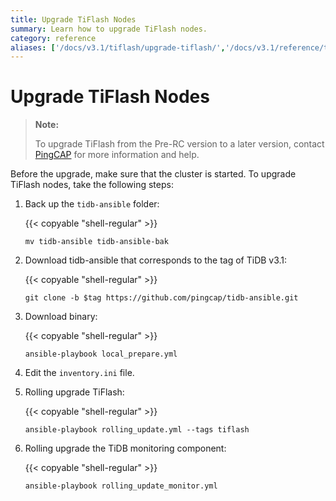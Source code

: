 ```yaml
---
title: Upgrade TiFlash Nodes
summary: Learn how to upgrade TiFlash nodes.
category: reference
aliases: ['/docs/v3.1/tiflash/upgrade-tiflash/','/docs/v3.1/reference/tiflash/upgrade/']
---
```


# Upgrade TiFlash Nodes

> **Note:**
>
> To upgrade TiFlash from the Pre-RC version to a later version, contact [PingCAP](mailto:info@pingcap.com) for more information and help.

Before the upgrade, make sure that the cluster is started. To upgrade TiFlash nodes, take the following steps:

1. Back up the `tidb-ansible` folder:

    {{< copyable "shell-regular" >}}

    ```shell
    mv tidb-ansible tidb-ansible-bak
    ```

2. Download tidb-ansible that corresponds to the tag of TiDB v3.1:

    {{< copyable "shell-regular" >}}

    ```shell
    git clone -b $tag https://github.com/pingcap/tidb-ansible.git
    ```

3. Download binary:

    {{< copyable "shell-regular" >}}

    ```shell
    ansible-playbook local_prepare.yml
    ```

4. Edit the `inventory.ini` file.

5. Rolling upgrade TiFlash:

    {{< copyable "shell-regular" >}}

    ```shell
    ansible-playbook rolling_update.yml --tags tiflash
    ```

6. Rolling upgrade the TiDB monitoring component:

    {{< copyable "shell-regular" >}}

    ```shell
    ansible-playbook rolling_update_monitor.yml
    ```
